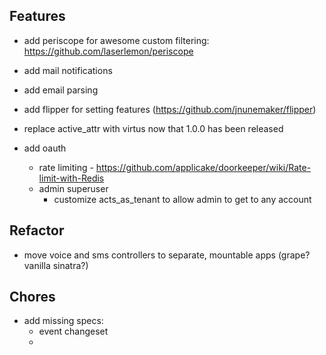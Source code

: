 ## Features

* add periscope for awesome custom filtering: https://github.com/laserlemon/periscope
* add mail notifications
* add email parsing
* add flipper for setting features (https://github.com/jnunemaker/flipper)
* replace active_attr with virtus now that 1.0.0 has been released


* add oauth
  - rate limiting - https://github.com/applicake/doorkeeper/wiki/Rate-limit-with-Redis
  - admin superuser
    - customize acts_as_tenant to allow admin to get to any account

## Refactor

* move voice and sms controllers to separate, mountable apps (grape? vanilla sinatra?)

## Chores

* add missing specs:
  - event changeset
  - 